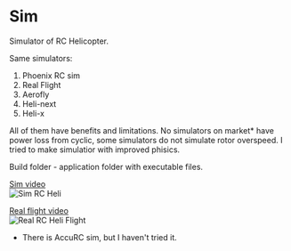 # Sim
Simulator of RC Helicopter.

Same simulators:
1) Phoenix RC sim
2) Real Flight
3) Aerofly
4) Heli-next
5) Heli-x

All of them have benefits and limitations. No simulators on market* have power loss from cyclic, some simulators do not simulate rotor overspeed. I tried to make simulatior with improved phisics. 

Build folder - application folder with executable files.


[Sim video](https://youtu.be/C9bXPUXlZJ0)\
![Sim RC Heli  ](https://img.youtube.com/vi/C9bXPUXlZJ0/0.jpg)


[Real flight video](https://www.youtube.com/watch?v=gEtfvpFkhK0)\
![Real RC Heli Flight ](https://img.youtube.com/vi/gEtfvpFkhK0/0.jpg)



* There is AccuRC sim, but I haven't tried it.
